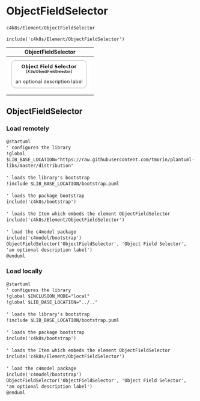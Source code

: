 # ObjectFieldSelector


```text
c4k8s/Element/ObjectFieldSelector
```

```text
include('c4k8s/Element/ObjectFieldSelector')
```



| ObjectFieldSelector |
| :---: |
| ![illustration for ObjectFieldSelector](../../c4k8s/Element/ObjectFieldSelector.Local.png) |




## ObjectFieldSelector

### Load remotely
```plantuml
@startuml
' configures the library
!global $LIB_BASE_LOCATION="https://raw.githubusercontent.com/tmorin/plantuml-libs/master/distribution"

' loads the library's bootstrap
!include $LIB_BASE_LOCATION/bootstrap.puml

' loads the package bootstrap
include('c4k8s/bootstrap')

' loads the Item which embeds the element ObjectFieldSelector
include('c4k8s/Element/ObjectFieldSelector')

' load the c4model package
include('c4model/bootstrap')
ObjectFieldSelector('ObjectFieldSelector', 'Object Field Selector', 'an optional description label')
@enduml
```

### Load locally
```plantuml
@startuml
' configures the library
!global $INCLUSION_MODE="local"
!global $LIB_BASE_LOCATION="../.."

' loads the library's bootstrap
!include $LIB_BASE_LOCATION/bootstrap.puml

' loads the package bootstrap
include('c4k8s/bootstrap')

' loads the Item which embeds the element ObjectFieldSelector
include('c4k8s/Element/ObjectFieldSelector')

' load the c4model package
include('c4model/bootstrap')
ObjectFieldSelector('ObjectFieldSelector', 'Object Field Selector', 'an optional description label')
@enduml
```

